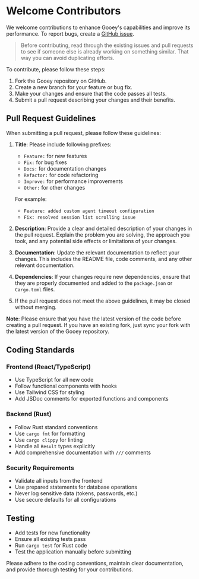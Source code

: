 # Welcome Contributors

We welcome contributions to enhance Gooey's capabilities and improve its performance. To report bugs, create a [GitHub issue](https://github.com/getAsterisk/gooey/issues).

> Before contributing, read through the existing issues and pull requests to see if someone else is already working on something similar. That way you can avoid duplicating efforts.

To contribute, please follow these steps:

1. Fork the Gooey repository on GitHub.
2. Create a new branch for your feature or bug fix.
3. Make your changes and ensure that the code passes all tests.
4. Submit a pull request describing your changes and their benefits.

## Pull Request Guidelines

When submitting a pull request, please follow these guidelines:

1. **Title**: Please include following prefixes:
   - `Feature:` for new features
   - `Fix:` for bug fixes
   - `Docs:` for documentation changes
   - `Refactor:` for code refactoring
   - `Improve:` for performance improvements
   - `Other:` for other changes

   For example:
   - `Feature: added custom agent timeout configuration`
   - `Fix: resolved session list scrolling issue`

2. **Description**: Provide a clear and detailed description of your changes in the pull request. Explain the problem you are solving, the approach you took, and any potential side effects or limitations of your changes.

3. **Documentation**: Update the relevant documentation to reflect your changes. This includes the README file, code comments, and any other relevant documentation.

4. **Dependencies**: If your changes require new dependencies, ensure that they are properly documented and added to the `package.json` or `Cargo.toml` files.

5. If the pull request does not meet the above guidelines, it may be closed without merging.

**Note**: Please ensure that you have the latest version of the code before creating a pull request. If you have an existing fork, just sync your fork with the latest version of the Gooey repository.

## Coding Standards

### Frontend (React/TypeScript)
- Use TypeScript for all new code
- Follow functional components with hooks
- Use Tailwind CSS for styling
- Add JSDoc comments for exported functions and components

### Backend (Rust)
- Follow Rust standard conventions
- Use `cargo fmt` for formatting
- Use `cargo clippy` for linting
- Handle all `Result` types explicitly
- Add comprehensive documentation with `///` comments

### Security Requirements
- Validate all inputs from the frontend
- Use prepared statements for database operations
- Never log sensitive data (tokens, passwords, etc.)
- Use secure defaults for all configurations

## Testing
- Add tests for new functionality
- Ensure all existing tests pass
- Run `cargo test` for Rust code
- Test the application manually before submitting

Please adhere to the coding conventions, maintain clear documentation, and provide thorough testing for your contributions. 
